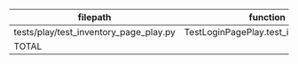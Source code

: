 |                filepath                |               function                | passed | SUBTOTAL |
| -------------------------------------- | ------------------------------------- | -----: | -------: |
| tests/play/test_inventory_page_play.py | TestLoginPagePlay.test_inventory_page |      1 |        1 |
| TOTAL                                  |                                       |      1 |        1 |
